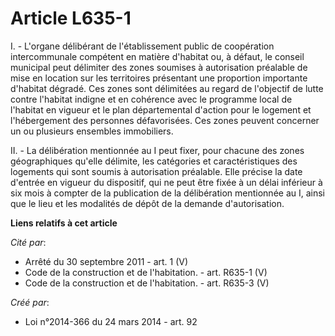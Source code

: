# Article L635-1

I. - L'organe délibérant de l'établissement public de coopération intercommunale compétent en matière d'habitat ou, à défaut,
le conseil municipal peut délimiter des zones soumises à autorisation préalable de mise en location sur les territoires
présentant une proportion importante d'habitat dégradé. Ces zones sont délimitées au regard de l'objectif de lutte contre
l'habitat indigne et en cohérence avec le programme local de l'habitat en vigueur et le plan départemental d'action pour le
logement et l'hébergement des personnes défavorisées. Ces zones peuvent concerner un ou plusieurs ensembles immobiliers. 

II. - La délibération mentionnée au I peut fixer, pour chacune des zones géographiques qu'elle délimite, les catégories et
caractéristiques des logements qui sont soumis à autorisation préalable. Elle précise la date d'entrée en vigueur du
dispositif, qui ne peut être fixée à un délai inférieur à six mois à compter de la publication de la délibération mentionnée
au I, ainsi que le lieu et les modalités de dépôt de la demande d'autorisation.

**Liens relatifs à cet article**

_Cité par_:

  - Arrêté du 30 septembre 2011 - art. 1 (V)
  - Code de la construction et de l'habitation. - art. R635-1 (V)
  - Code de la construction et de l'habitation. - art. R635-3 (V)

_Créé par_:

  - Loi n°2014-366 du 24 mars 2014 - art. 92
